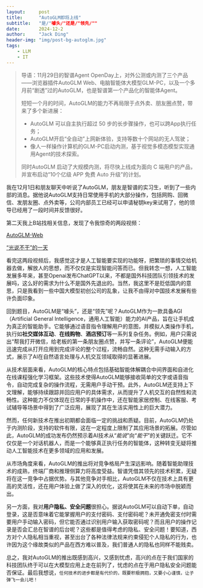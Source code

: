```yaml
---
layout:     post
title:      "AutoGLM即将上线"
subtitle:	"是/"噱头/"还是/"领先/""
date:       2024-12-2
author:     "Jack Ding"
header-img: "img/post-bg-autoglm.jpg"
tags:
    - LLM
	- IT
---
```


> 导语：11月29日的智谱Agent OpenDay上，对外公测或内测了三个产品——浏览器插件AutoGLM Web、电脑智能体大模型GLM-PC，以及一个多月前“剧透”过的AutoGLM，也是智谱第一个产品化的智能体Agent。
>
> 短短一个月的时间，AutoGLM的能力不再局限于点外卖、朋友圈点赞，带来了多个新进展：
>
> - AutoGLM 可以自主执行超过 50 步的长步骤操作，也可以跨App执行任务；
> - AutoGLM开启“全自动”上网新体验，支持等数十个网站的无人驾驶；
> - 像人一样操作计算机的GLM-PC启动内测，基于视觉多模态模型实现通用Agent的技术探索。
>
> 同时AutoGLM 启动了大规模内测，将尽快上线成为面向 C 端用户的产品，并宣布启动“10个亿级 APP 免费 Auto 升级”的计划。

我在12月1日和朋友聊天中听说了AutoGLM，朋友是智谱的实习生，听到了一些内部的消息。据他说AutoGLM支持日常使用手机的大部分操作，包括网购、回微信、发朋友圈、点外卖等，公司内部员工已经可以申请秘钥key来试用了，他的领导已经用了一段时间并反馈很好。

第二天我上B站找相关信息，发现了令我惊奇的两段视频：

[AutoGLM-Web](https://www.bilibili.com/video/BV158ykYbEsM/)

[“光说不干”的一天](https://www.bilibili.com/video/BV1ABzvYGENx/)

看完这两段视频后，我感觉这才是人工智能要实现的功能呀，把繁琐的事情交给机器去做，解放人的思想，而不仅仅是实现智能问答而已。但我转念一想，人工智能发展多年来，甚至Openai发布ChatGPT以来，不都是国外科技团队引领技术的发展吗，这么好的需求为什么不是国外先退出的。当然，我这里不是贬低国内的意思，只是我看到一些中国大模型初创公司的乱象，让我不由得对中国技术发展有些许负面印象。

回到题目，AutoGLM是“噱头”，还是“领先”呢？AutoGLM作为一款具备AGI（Artificial General Intelligence，通用人工智能）能力的AI产品，旨在让手机成为真正的智能助手。它能够通过语音指令理解用户的意图，并模拟人类操作手机，执行如**社交媒体互动**、**在线购物**、**酒店预订**等一系列复杂任务。例如，用户只需说出“帮我打开微信，给老板的第一条朋友圈点赞，并写一条评论”，AutoGLM便能迅速完成从打开应用到完成评论的整个过程，流畅自然。这种无需手动输入的方式，展示了AI在自然语言处理与人机交互领域取得的显著进展。

从技术层面来看，AutoGLM的核心特点包括基础智能体解耦合中间界面和自进化在线课程强化学习框架。这些技术使得AutoGLM能够接收简单的文字或语音指令，自动完成复杂的操作流程，无需用户手动干预。此外，AutoGLM还支持上下文理解，能够持续跟踪并回应用户的具体需求，从而提升了人机交互的自然性和流畅性。这种能力不仅体现在日常的手机操作中，还在智能家居控制、在线客服、考试辅导等场景中得到了广泛应用，展现了其在生活实用性上的巨大潜力。

然而，任何新技术在推出初期都会面临一定的挑战和质疑。目前，AutoGLM仍处于内测阶段，支持的软件有限，这在一定程度上限制了其应用场景的拓展。尽管如此，AutoGLM的成功发布仍然预示着AI技术从“*能说*”向“*能干*”的关键跃迁。它不仅仅是一个对话机器人，而是一个能够真正执行任务的智能体，这种转变无疑将推动人工智能技术在更多领域的应用和发展。

从市场角度来看，AutoGLM的推出将对竞争格局产生深远影响。随着智能助理技术的成熟，终端厂商和推理侧算力将高度受益。智谱凭借其领先的技术积累，无疑将在这一竞争中占据优势。与其他竞争对手相比，AutoGLM不仅在技术上具有更高的灵活性，还在用户体验上做了深入的优化，这将使其在未来的市场中脱颖而出。

另一方面，我对**用户隐私、安全问题**很担心。据说AutoGLM可以自动下单，自动登录，这是否意味着它能掌握用户的支付密码、支付密码呢？未开通免密支付时需要用户手动输入密码，但它能否通过识别用户输入获取密码呢？而且用户的操作记录是否会汇总在智谱的后台呢？这些都是值得考虑的隐私、安全问题！要知道，西方对个人隐私相当重视，甚至出台了各种法律法规来约束侵犯个人隐私的行为，也许因为这个缘故类似的产品在西方难以普及，我们普通人的隐私也同样不能贱卖。

总之，我对AutoGLM的推出既感到高兴，又感到忧虑，高兴的点在于我们国家的科技团队终于可以在大模型应用上走在前列了，忧虑的点在于用户隐私安全问题能否保证。最后我想说，`任何技术的进步都是有代价的，既要积极拥抱，又要小心谨慎，让子弹飞一会儿吧！`